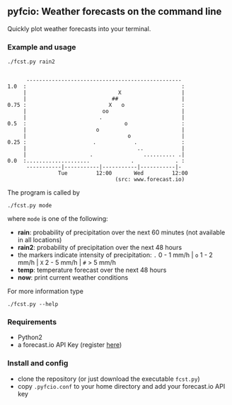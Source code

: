 ## pyfcio: Weather forecasts on the command line ##

Quickly plot weather forecasts into your terminal. 



### Example and usage ###

```
./fcst.py rain2
```


```

      ------------------------------------------------- 
1.0  :                                                 :
     |                             X                   |
     |                           ##                    |
0.75 :                          X   o                  :
     |                        oo                       |
     |                       .                         |
0.5  :                               o                 :
     |                      o                          |
     |                                o                |
0.25 :                     .            .              :
     |                                   ..            |
     |                    .                .......... .|
0.0  :....................             .             . :
      -----------|-----------|-----------|-----------|- 
                Tue         12:00       Wed         12:00 
                                  (src: www.forecast.io)

```


The program is called by

```
./fcst.py mode
```

where `mode` is one of the following:

* **rain**: probability of precipitation over the next 60 minutes (not available in all locations)
* **rain2**: probability of precipitation over the next 48 hours
* the markers indicate intensity of precipitation:
   `.` 0 - 1 mm/h | `o` 1 - 2 mm/h | `X` 2 - 5 mm/h | `#`   > 5 mm/h
* **temp**: temperature forecast over the next 48 hours
* **now**: print current weather conditions

For more information type

```
./fcst.py --help
```

 
### Requirements ###

* Python2
* a forecast.io API Key (register [here](https://developer.forecast.io/register))


### Install and config ###

* clone the repository (or just download the executable `fcst.py`)
* copy `.pyfcio.conf` to your home directory and add your forecast.io API key


